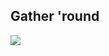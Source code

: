 ## Gather 'round 

![](https://64.media.tumblr.com/3a1f11323c1f579f6b55720928c2c8c4/5c9e3275372ec85e-77/s400x600/b9677d85fb81676fb66d6b5de51ae22f8d6630b3.gifv)




<!--
**timmasso/timmasso** is a ✨ _special_ ✨ repository because its `README.md` (this file) appears on your GitHub profile.

Here are some ideas to get you started:

- 🔭 I’m currently working on ...
- 🌱 I’m currently learning ...
- 👯 I’m looking to collaborate on ...
- 🤔 I’m looking for help with ...
- 💬 Ask me about ...
- 📫 How to reach me: ...
- 😄 Pronouns: ...
- ⚡ Fun fact: ...
-->
